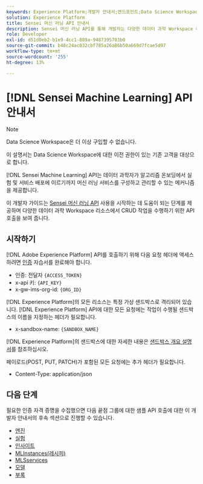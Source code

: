 ```yaml
---
keywords: Experience Platform;개발자 안내서;엔드포인트;Data Science Workspace;인기 주제;Data Science Workspace;Data Science
solution: Experience Platform
title: Sensei 머신 러닝 API 안내서
description: Sensei 머신 러닝 API를 통해 개발자는 다양한 데이터 과학 Workspace 리소스에 대한 CRUD 작업을 수행할 수 있습니다. 이 안내서를 따라 API를 사용하여 주요 작업을 수행하는 방법에 대해 알아봅니다.
role: Developer
exl-id: d51d0eb2-b1e9-4cc1-889a-9487395703b0
source-git-commit: b48c24ac032cbf785a26a86b50a669d7fcae5d97
workflow-type: tm+mt
source-wordcount: '255'
ht-degree: 13%

---
```


# [!DNL Sensei Machine Learning] API 안내서

>[!NOTE]
>
>Data Science Workspace은 더 이상 구입할 수 없습니다.
>
>이 설명서는 Data Science Workspace에 대한 이전 권한이 있는 기존 고객을 대상으로 합니다.

[!DNL Sensei Machine Learning] API는 데이터 과학자가 알고리즘 온보딩에서 실험 및 서비스 배포에 이르기까지 머신 러닝 서비스를 구성하고 관리할 수 있는 메커니즘을 제공합니다.

이 개발자 가이드는 [Sensei 머신 러닝 API](https://developer.adobe.com/experience-platform-apis/references/sensei-machine-learning/) 사용을 시작하는 데 도움이 되는 단계를 제공하며 다양한 데이터 과학 Workspace 리소스에서 CRUD 작업을 수행하기 위한 API 호출을 보여 줍니다.

## 시작하기

[!DNL Adobe Experience Platform] API를 호출하기 위해 다음 요청 헤더에 액세스하려면 [인증](https://www.adobe.com/go/platform-api-authentication-en) 자습서를 완료해야 합니다.

* 인증: 전달자 `{ACCESS_TOKEN}`
* x-api 키: `{API_KEY}`
* x-gw-ims-org-id: `{ORG_ID}`

[!DNL Experience Platform]의 모든 리소스는 특정 가상 샌드박스로 격리되어 있습니다. [!DNL Experience Platform] API에 대한 모든 요청에는 작업이 수행될 샌드박스의 이름을 지정하는 헤더가 필요합니다.

* x-sandbox-name: `{SANDBOX_NAME}`

[!DNL Experience Platform]의 샌드박스에 대한 자세한 내용은 [샌드박스 개요 설명서](../../sandboxes/home.md)를 참조하십시오.

페이로드(POST, PUT, PATCH)가 포함된 모든 요청에는 추가 헤더가 필요합니다.

* Content-Type: application/json

## 다음 단계

필요한 인증 자격 증명을 수집했으면 다음 끝점 그룹에 대한 샘플 API 호출에 대한 이 개발자 안내서의 후속 섹션으로 진행할 수 있습니다.

* [엔진](./engines.md)
* [실험](./experiments.md)
* [인사이트](./insights.md)
* [MLInstances(레시피)](./mlinstances.md)
* [MLSservices](./mlservices.md)
* [모델](./models.md)
* [부록](./appendix.md)
